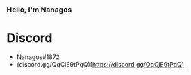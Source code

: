 ### Hello, I'm Nanagos
# Discord
- Nanagos#1872
- (discord.gg/QqCjE9tPqQ)[https://discord.gg/QqCjE9tPqQ]
